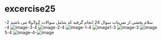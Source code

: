 # excercise25
سلام
بخشی از تمرینات سوال 24 انجام گرفته
که شامل سوالات 2و3و4 می باشند
2-![image](https://user-images.githubusercontent.com/65276280/123835376-b0e4dd80-d91d-11eb-8f96-4de8579fb5e5.png)
3-![image](https://user-images.githubusercontent.com/65276280/123835524-e689c680-d91d-11eb-962d-caae008efc11.png)
3-1![image](https://user-images.githubusercontent.com/65276280/123835455-ca862500-d91d-11eb-91af-6820cb26bf5a.png)
4-1-![image](https://user-images.githubusercontent.com/65276280/123835631-07521c00-d91e-11eb-9f34-86f9e9bbf4b5.png)
4-2-![image](https://user-images.githubusercontent.com/65276280/123835716-205acd00-d91e-11eb-9689-61575287829b.png)
4-3-![image](https://user-images.githubusercontent.com/65276280/123835852-46806d00-d91e-11eb-915b-256b33c3d255.png)
4-4-![image](https://user-images.githubusercontent.com/65276280/123835970-6c0d7680-d91e-11eb-8dee-25f7d8f15484.png)
4-5-![image](https://user-images.githubusercontent.com/65276280/123836245-b989e380-d91e-11eb-8eea-9fcd3ffab06d.png)
